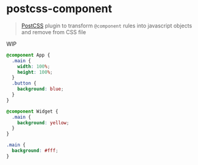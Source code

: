 # postcss-component

> [PostCSS](https://github.com/postcss/postcss) plugin to transform `@component` rules into javascript objects and remove from CSS file

WIP

```css
@component App {
  .main {
    width: 100%;
    height: 100%;
  }
  .button {
    background: blue;
  }
}

@component Widget {
  .main {
    background: yellow;
  }
}

.main {
  background: #fff;
}
```
